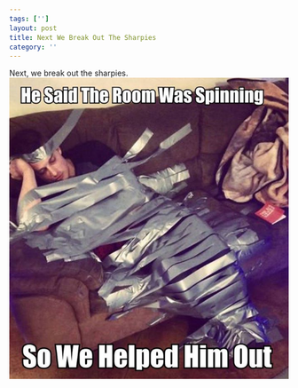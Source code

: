 ```yaml
---
tags: ['']
layout: post
title: Next We Break Out The Sharpies
category: ''
---
```

Next, we break out the sharpies.
![Next, we break out the sharpies.](/uploads/2015-3-1-next-we-break-out-the-sharpies.jpg)
